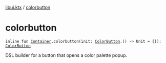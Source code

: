 [libui.ktx](README.md) / [colorbutton](colorbutton.md)

# colorbutton

`inline fun `[`Container`](-container/README.md)`.colorbutton(init: `[`ColorButton`](-color-button/README.md)`.() -> Unit = {}): `[`ColorButton`](-color-button/README.md)

DSL builder for a button that opens a color palette popup.

